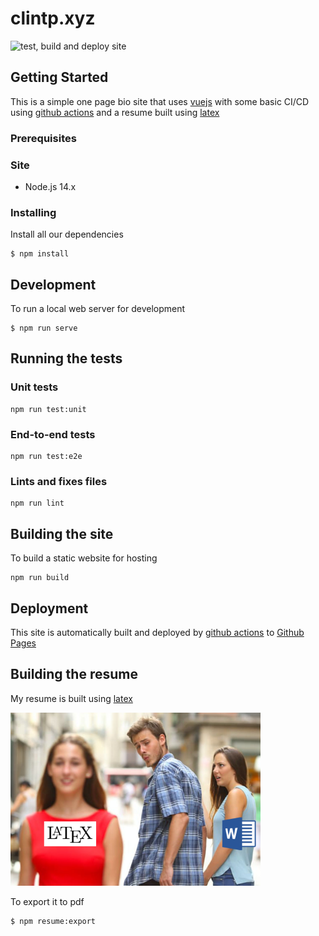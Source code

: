 # clintp.xyz

![test, build and deploy site](https://github.com/yuhonas/clintp.xyz/workflows/test,%20build%20and%20deploy%20site/badge.svg)

## Getting Started

This is a simple one page bio site that uses [vuejs](https://vuejs.org) with some basic CI/CD using [github actions](https://github.com/actions) and a resume built using [latex](https://www.latex-project.org/)

### Prerequisites

### Site

* Node.js 14.x

### Installing

Install all our dependencies

```
$ npm install
```

## Development

To run a local web server for development

```
$ npm run serve
```

## Running the tests


### Unit tests
```
npm run test:unit
```

### End-to-end tests
```
npm run test:e2e
```

### Lints and fixes files
```
npm run lint
```

## Building the site

To build a static website for hosting

```
npm run build
```

## Deployment


This site is automatically built and deployed by [github actions](https://github.com/actions) to [Github Pages](https://pages.github.com/)


## Building the resume

My resume is built using [latex](https://www.latex-project.org/)

![picture of latex envy](./public/latexenvy-300.png)

To export it to pdf

```
$ npm resume:export
```
